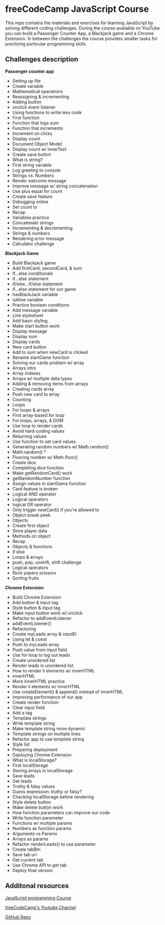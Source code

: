 # freeCodeCamp JavaScript Course

This repo contains the materials and exercises for learning JavaScript by solving different coding challenges. During the course available on YouTube you can build a Passenger Counter App, a Blackjack game and a Chrome Extension. In between the challenges the course provides smaller tasks for practicing particular programming skills.

## Challenges description


**Passenger counter app**
- Setting up file
- Create variable
- Mathematical operations
- Reassigning & incrementing
- Adding button
- onclick event listener
- Using functions to write less code
- First function
- Function that logs sum
- Function that increments
- Increment on clicks
- Display count
- Document Object Model
- Display count w/ innerText
- Create save button
- What is string?
- First string variable
- Log greeting to console
- Strings vs. Numbers
- Render welcome message
- Improve message w/ string concatenation
- Use plus equal for count
- Create save feature
- Debugging online
- Set count to 
- Recap
- Variables practice
- Concatenate strings
- Incrementing & decrementing
- Strings & numbers
- Rendering error message
- Calculator challenge

**Blackjack Game**
- Build Blackjack game
- Add firstCard, secondCard, & sum
- If...else conditionals
- if...else statement
- if/else...if/else statement
- if...else statement for our game
- hasBlackJack variable
- isAlive variable
- Practice boolean conditions
- Add message variable
- Link stylesheet
- Add basic styling
- Make start button work
- Display message
- Display sum
- Display cards
- New card button
- Add to sum when newCard is clicked
- Rename startGame function
- Solving our cards problem w/ array
- Arrays intro
- Array indexes
- Arrays w/ multiple data types
- Adding & removing items from arrays
- Creating cards array
- Push new card to array
- Counting
- Loops
- For loops & arrays
- First array-based for loop
- For loops, arrays, & DOM
- Use loop to render cards
- Avoid hard-coding values
- Returning values
- Use function to set card values
- Generating random numbers w/ Math.random()
- Math.random() * 
- Flooring number w/ Math.floor()
- Create dice
- Completing dice function
- Make getRandomCard() work
- getRandomNumber function
- Assign values in startGame function
- Card feature is broken
- Logical AND operator
- Logical operators
- logical OR operator
- Only trigger newCard() if you're allowed to
- Object sneak peek
- Objects
- Create first object
- Store player data
- Methods on object
- Recap
- Objects & functions
- if else
- Loops & arrays
- push, pop, unshift, shift challenge
- Logical operators
- Rock papers scissors
- Sorting fruits

**Chrome Extension**
- Build Chrome Extension
- Add button & input tag
- Style button & input tag
- Make input button work w/ onclick
- Refactor to addEventListener
- addEventListener()
- Refactoring
- Create myLeads array & inputEl
- Using let & const
- Push to myLeads array
- Push value from input field
- Use for loop to log out leads
- Create unordered list
- Render leads in unordered list
- How to render li elements w/ innerHTML
- innerHTML
- More innerHTML practice
- Render li elements w/ innerHTML
- Use createElement() & append() instead of innerHTML
- Improving performance of our app
- Create render function
- Clear input field
- Add a tag
- Template strings
- Write template string
- Make template string more dynamic
- Template strings on multiple lines
- Refactor app to use template string
- Style list
- Preparing deployment
- Deploying Chrome Extension
- What is localStorage?
- First localStorage
- Storing arrays in localStorage
- Save leads
- Get leads
- Truthy & falsy values
- Guess expression: truthy or falsy?
- Checking localStorage before rendering
- Style delete button
- Make delete button work
- How function parameters can improve our code
- Write function parameter
- Functions w/ multiple params
- Numbers as function params
- Arguments vs Params
- Arrays as params
- Refactor renderLeads() to use parameter
- Create tabBtn
- Save tab url
- Get current tab
- Use Chrome API to get tab
- Deploy final version

## Additonal resources

[JavaScript programming Course](https://www.youtube.com/watch?v=jS4aFq5-91M)

[freeCodeCamp's Youtube Channel](https://www.youtube.com/channel/UC8butISFwT-Wl7EV0hUK0BQ)

[GitHub Repo](https://github.com/scrimba/learn-javascript)